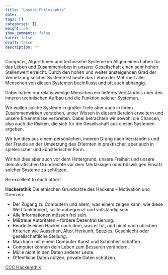 ```yaml
---
title: "Unsere Philosophie"
date:
tags: []
categories: []
weight: 50
show_comments: false
katex: false
draft: false
description: ""
---
```


Computer, Algorithmen und technische Systeme im Allgemeinen haben für das Leben und Zusammenleben in unserer Gesellschaft einen sehr hohen Stellenwert erreicht. Durch den hohen und weiter ansteigenden Grad der Vernetzung solcher Systeme ist heute das Leben der Mehrheit aller Menschen von diesen Systemen beeinflusst und oft auch abhängig.

Dabei haben nur relativ wenige Menschen ein tieferes Verständnis über den inneren technischen Aufbau und die Funktion solcher Systemen.

Wir wollen solche Systeme in großer Tiefe aber auch in ihrem Zusammenwirken verstehen, unser Wissen in diesem Bereich erweitern und unsere Erkenntnisse verbreiten. Dabei betrachten wir sowohl die Chancen, also auch die Risiken, die sich für die Gesellschaft aus diesen Systemen ergeben.

Wir tun dies aus einem persönlichen, inneren Drang nach Verständnis und der Freude an der Umsetzung des Erlernten in praktischer, aber auch in spielerischer und künstlerischer Form.

Wir tun dies aber auch vor dem Hintergrund, unsere Freiheit und unsere demokratischen Grundrechte vor dem fahrlässigen oder böswilligen Einsatz solcher Systeme zu schützen.

Be excellent to each other!


**Hackerethik**
Die ethischen Grundsätze des Hackens – Motivation und Grenzen:

* Der Zugang zu Computern und allem, was einem zeigen kann, wie diese Welt funktioniert, sollte unbegrenzt und vollständig sein.
* Alle Informationen müssen frei sein.
* Mißtraue Autoritäten – fördere Dezentralisierung.
* Beurteile einen Hacker nach dem, was er tut, und nicht nach üblichen Kriterien wie Aussehen, Alter, Herkunft, Spezies, Geschlecht oder gesellschaftliche Stellung.
* Man kann mit einem Computer Kunst und Schönheit schaffen.
* Computer können dein Leben zum Besseren verändern.
* Mülle nicht in den Daten anderer Leute.
* Öffentliche Daten nützen, private Daten schützen.

[CCC Hackerethik](https://www.ccc.de/de/hackerethik)